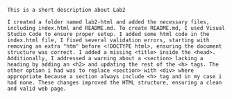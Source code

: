     This is a short description about Lab2 

    I created a folder named lab2-html and added the necessary files, including index.html and README.md. To create README.md, I used Visual Studio Code to ensure proper setup. I added some html code in the index.html file, I fixed several validation errors, starting with removing an extra "htm" before <!DOCTYPE html>, ensuring the document structure was correct. I added a missing <title> inside the <head>. Additionally, I addressed a warning about a <section> lacking a heading by adding an <h2> and updating the rest of the <h> tags. The other option i had was to replace <section> with <div> where appropriate because a section always include <h> tag and in my case i had none. These changes improved the HTML structure, ensuring a clean and valid web page.